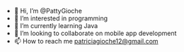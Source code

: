 - 👋 Hi, I’m @PattyGioche
- 👀 I’m interested in programming
- 🌱 I’m currently learning Java
- 💞️ I’m looking to collaborate on mobile app development
- 📫 How to reach me patriciagioche12@gmail.com

<!---
PattyGioche/PattyGioche is a ✨ special ✨ repository because its `README.md` (this file) appears on your GitHub profile.
You can click the Preview link to take a look at your changes.
--->
